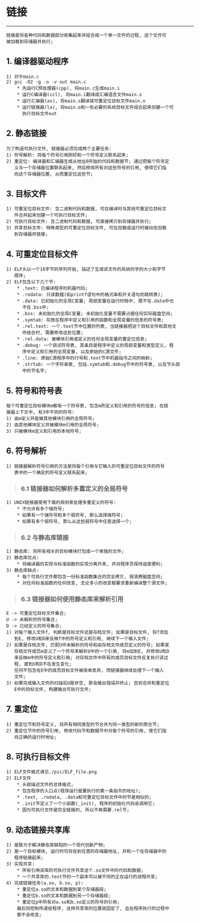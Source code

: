 # **链接**
***

    链接是将各种代码和数据部分收集起来并组合成一个单一文件的过程, 这个文件可
    被加载到存储器并执行;


## **1. 编译器驱动程序**
    1) 对于main.c
    2) gcc -O2 -g -o -v out main.c
        * 先运行C预处理器(cpp), 将main.c生成main.i
        * 运行C编译器(ccl), 将main.i翻译成汇编语言文件main.s
        * 运行汇编器(as), 将main.s翻译成可重定位目标文件main.o
        * 运行链接器(la), 将main.o和一些必要的系统目标文件组合起来创建一个可
          执行目标文件out

## **2. 静态链接**
    为了构造可执行文件, 链接器必须完成两个主要任务:
    1) 符号解析: 将每个符号引用刚好和一个符号定义联系起来;
    2) 重定位: 编译器和汇编器生成从地址0开始的代码和数据节; 通过把每个符号定
       义与一个存储器位置联系起来, 然后修改所有对这些符号的引用, 使得它们指
       向这个存储器位置, 从而重定位这些节;

## **3. 目标文件**
    1) 可重定位目标文件: 含二进制代码和数据, 可在编译时与其他可重定位目标文
       件合并起来创建一个可执行目标文件;
    2) 可执行目标文件: 含二进制代码和数据, 可直接拷贝到存储器并执行;
    3) 共享目标文件: 特殊类型的可重定位目标文件, 可在加载或运行时被动态加载
       到存储器并链接;

## **4. 可重定位目标文件**
    1) ELF头以一个16字节的序列开始, 描述了生成该文件的系统的字的大小和字节
       顺序;
    2) ELF包含以下几个节:
        * .text: 已编译程序的机器代码;
        * .rodata: 只读数据(如printf语句中的格式串和开关语句的跳转表);
        * .data: 已初始化的全局C变量; 局部变量在运行时栈中, 既不在.data中也
          不在.bss中;
        * .bss: 未初始化的全局C变量; 未初始化变量不需要占据任何实际磁盘空间;
        * .symtab: 存放在程序中定义和引用的函数和全局变量的信息的符号表;
        * .rel.text: 一个.text节中位置的列表, 当链接器把这个目标文件和其他文
          件结合时, 需要修改这些位置;
        * .rel.data: 被模块引用或定义的任何全局变量的重定位信息;
        * .debug: 一个调试符号表, 其条目是程序中定义的局部变量和类型定义, 程
          序中定义和引用的全局变量, 以及原始的C源文件;
        * .line: 原始C源程序中的行号和.text节中机器指令之间的映射;
        * .strtab: 一个字符串表, 包括.symtab和.debug节中的符号表, 以及节头部
          中的节名字;

## **5. 符号和符号表**
    每个可重定位目标模块m都有一个符号表, 包含m所定义和引用的符号的信息; 在链
    接器上下文中, 有3中不同的符号:
    1) 由m定义并能被其他模块引用的全局符号;
    2) 由其他模块定义并被模块m引用的全局符号;
    3) 只被模块m定义和引用的本地符号;

## **6. 符号解析**
    1) 链接器解析符号引用的方法是将每个引用与它输入的可重定位目标文件的符号
       表中的一个确定的符号定义联系起来;
> ### **6.1 链接器如何解析多重定义的全局符号**
    1) UNIX链接器使用下面的规则来处理多重定义的符号:
        * 不允许有多个强符号;
        * 如果有一个强符号和多个弱符号, 那么选择强符号;
        * 如果有多个弱符号, 那么从这些弱符号中任意选择一个;
> ### **6.2 与静态库链接**
    1) 静态库: 将所有相关的目标模块打包成一个单独的文件;
    2) 静态库优点:
        * 将编译器的实现与标准函数的实现分离开来, 并对程序员保持适度便利;
    3) 静态库缺点:
        * 每个可执行文件都包含一份标准函数集合的完全拷贝, 很浪费磁盘空间;
        * 对任何标准函数的任何改变, 无论多小的改变都要求重新编译整个源文件;
> ### **6.3 链接器如何使用静态库来解析引用**
    E -> 可重定位目标文件集合;
    U -> 未解析的符号集合;
    D -> 已经定义的符号集合;
    1) 对每个输入文件f, 判断是目标文件还是存档文件; 如果是目标文件, 将f添加
       到E, 修改U和D来反映f中的符号定义和引用, 继续下一个输入文件;
    2) 如果是存档文件, 匹配U中未解析的符号和由存档文件成员定义的符号; 如果某
       存档文件成员m定义了一个符号来解析U中的一个引用, 将m加到E, 并修改U和D 
       来反映m中的符号定义和引用; 对存档文件中所有的成员目标文件反复执行该过
       程, 直到U和D不在发生变化; 
       任何不包含在E中的成员目标文件被简单丢弃, 而链接器继续处理下一个输入
       文件;
    3) 如果完成输入文件的扫描后U是非空, 那会输出错误并终止; 否则合并和重定位
       E中的目标文件, 构建输出可执行文件;

## **7. 重定位**
    1) 重定位节和符号定义, 将所有相同类型的节合并为同一类型的新的聚合节;
    2) 重定位节中的符号引用, 修改代码节和数据节中对每个符号的引用, 使它们指
       向正确的运行时地址;

## **8. 可执行目标文件**
    1) ELF文件格式请见./pic/ELF_file.png
    2) ELF文件
        * 头部描述文件的总体格式;
        * 包含程序的入口点(程序运行是要执行的第一条指令的地址);
        * .text, .rodata, .data和可重定位目标文件中的节是相似的;
        * .init节定义了一个小函数(_init), 程序的初始化代码会调用它;
        * 因为可执行文件是完全链接的, 所以不再需要.rel节;

## **9. 动态链接共享库**
    1) 是致力于解决静态库缺陷的一个现代创新产物;
    2) 是一个目标模块, 运行时可将在到任意的存储器地址, 并和一个在存储器中的
       程序链接起来;
    3) 实现共享:
        * 所有引用该库的可执行文件共享这个.so文件中的代码和数据;
        * 一个共享库的.text节的一个副本可以被不同的正在运行的进程共享;
    4) 完成链接任务(a.so, b.so, p):
        * 重定位a.so的文本和数据到某个存储器段;
        * 重定位b.so的文本和数据到另一个存储器段;
        * 重定位p中所有对a.so和b.so定义的符号的引用;
        最后将控制传递给程序, 这样共享库的位置就固定了, 且在程序执行的过程中
        都不会改变;
